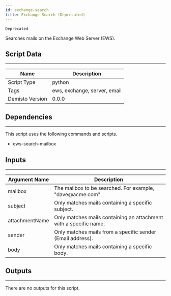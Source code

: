 ```yaml
---
id: exchange-search
title: Exchange Search (Deprecated)
---
```


`Deprecated`

Searches mails on the Exchange Web Server (EWS).

## Script Data
---

| **Name** | **Description** |
| --- | --- |
| Script Type | python |
| Tags | ews, exchange, server, email |
| Demisto Version | 0.0.0 |

## Dependencies
---
This script uses the following commands and scripts.
* ews-search-mailbox

## Inputs
---

| **Argument Name** | **Description** |
| --- | --- |
| mailbox | The mailbox to be searched. For example, "dave<span>@acme.com". |
| subject | Only matches mails containing a specific subject. |
| attachmentName | Only matches mails containing an attachment with a specific name. |
| sender | Only matches mails from a specific sender (Email address). |
| body | Only matches mails containing a specific body. |

## Outputs
---
There are no outputs for this script.
